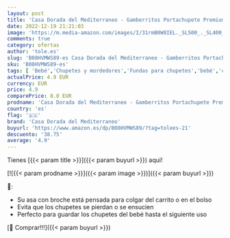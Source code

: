 ```yaml
---
layout: post
title: 'Casa Dorada del Mediterraneo - Gamberritos Portachupete Premium Bebé para Chupetes  Caja Portachupetes Portátil  Funda para Chupetes  Azul '
date: 2022-12-19 21:21:03
image: 'https://m.media-amazon.com/images/I/31rmB0W8IEL._SL500_._SL400_.jpg'
comments: true
category: ofertas
author: 'tole.es'
slug: 'B08HVMWS89-es Casa Dorada del Mediterraneo - Gamberritos Portachupete...'
sku: 'B08HVMWS89-es'
tags: [ 'Bebé','Chupetes y mordedores','Fundas para chupetes','bebé','casa dorada del mediterraneo','chupetes','🇪🇸', ]
actualPrice: 4.9 EUR
currency: EUR
price: 4.9
comparePrice: 8.0 EUR
prodname: 'Casa Dorada del Mediterraneo - Gamberritos Portachupete Premium Bebé para Chupetes  Caja Portachupetes Portátil  Funda para Chupetes  Azul '
country: 'es'
flag: '🇪🇸'
brand: 'Casa Dorada del Mediterraneo'
buyurl: 'https://www.amazon.es/dp/B08HVMWS89/?tag=tolees-21'
descuento: '38.75'
average: '4.9'
---
```


Tienes [{{< param title >}}]({{< param buyurl >}}) aqui!

[![{{< param prodname >}}]({{< param image >}})]({{< param buyurl >}})

🔎:

- Su asa con broche está pensada para colgar del carrito o en el bolso
- Evita que los chupetes se pierdan o se ensucien
- Perfecto para guardar los chupetes del bebé hasta el siguiente uso

[🛒 Comprar!!!]({{< param buyurl >}})
